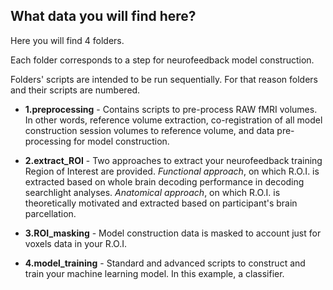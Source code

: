 ## What data you will find here?

Here you will find 4 folders. 

Each folder corresponds to a step for neurofeedback model construction.

Folders' scripts are intended to be run sequentially. For that reason folders and their scripts are numbered.

* **1.preprocessing** - Contains scripts to pre-process RAW fMRI volumes. In other words, reference volume extraction, co-registration of all model construction session volumes to reference volume, and data pre-processing for model construction. 

* **2.extract_ROI** - Two approaches to extract your neurofeedback training Region of Interest are provided. *Functional approach*, on which R.O.I. is extracted based on whole brain decoding performance in decoding searchlight analyses. *Anatomical approach*, on which R.O.I. is theoretically motivated and extracted based on participant's brain parcellation.

* **3.ROI_masking** - Model construction data is masked to account just for voxels data in your R.O.I.

* **4.model_training** -  Standard and advanced scripts to construct and train your machine learning model. In this example, a classifier.